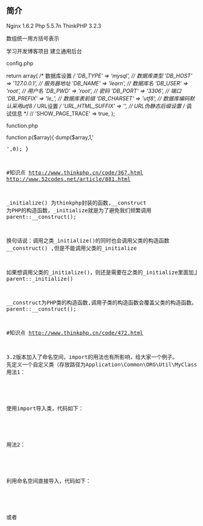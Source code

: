 ﻿## 简介

Nginx 1.6.2
Php 5.5.7n
ThinkPHP 3.2.3

数组统一用方括号表示

学习开发博客项目 建立通用后台

config.php

return array(
    /* 数据库设置 */
    'DB_TYPE'               =>  'mysql',        // 数据库类型
    'DB_HOST'               =>  '127.0.0.1', // 服务器地址
    'DB_NAME'               =>  'learn',          // 数据库名
    'DB_USER'               =>  'root',      // 用户名
    'DB_PWD'                =>  'root',          // 密码
    'DB_PORT'               =>  '3306',        // 端口
    'DB_PREFIX'             =>  'le_',    // 数据库表前缀
    'DB_CHARSET'            =>  'utf8',      // 数据库编码默认采用utf8
    /* URL设置 */
    'URL_HTML_SUFFIX'       =>  '',  // URL伪静态后缀设置
    /* 调试信息 */
    // 'SHOW_PAGE_TRACE'       =>  true,
);

function.php

function p($array){
    dump($array,1,'<pre>',0);
}



#知识点
http://www.thinkphp.cn/code/367.html
http://www.52codes.net/article/881.html

_initialize() 为thinkphp封装的函数,__construct 为PHP的构造函数，_initialize就是为了避免我们频繁调用 parent::__construct();

换句话说：调用之类_initialize()的同时也会调用父类的构造函数 __construct() ,但是不能调用父类的_initialize

如果想调用父类的_initialize()，则还是需要在之类的_initialize里面加上 parent::_initialize()

__construct为PHP类的构造函数,调用子类的构造函数会覆盖父类的构造函数。同时调用则还是需要调用 parent::__construct();




#知识点
http://www.thinkphp.cn/code/472.html

3.2版本加入了命名空间，import的用法也有所影响，给大家一个例子。
先定义一个自定义类（存放路径为Application\Common\ORG\Util\MyClass.class.php），代码如下：
用法1：
<?php
 // 没有声明命名空间
 class MyClass
 {
    //
 }
 ?>
 使用import导入类，代码如下：
 <?php
 namespace Home\Controller;
 use Think\Controller;
 class IndexController extends Controller
 {
    public function index(){
        import('Common/ORG/Util/MyClass');
        $MyClass    = new \MyClass();
        dump($MyClass);
    }
 }
 ?>
 用法2：
 <?php
 // 声明命名空间
 namespace Common\ORG\Util;
 class MyClass
 {
    //
 }
 ?>
 利用命名空间直接导入，代码如下：
 <?php
 namespace Home\Controller;
 use Think\Controller;
 class IndexController extends Controller
 {
    public function index(){
        $MyClass    = new \Common\ORG\Util\MyClass();
        dump($MyClass);
    }
 }
 ?>
 或者
 <?php
 namespace Home\Controller;
 use Think\Controller;
 use Common\ORG\Util\MyClass;
 class IndexController extends Controller
 {
    public function index(){
        $MyClass    = new MyClass();
        dump($MyClass);
    }
 }
 ?>